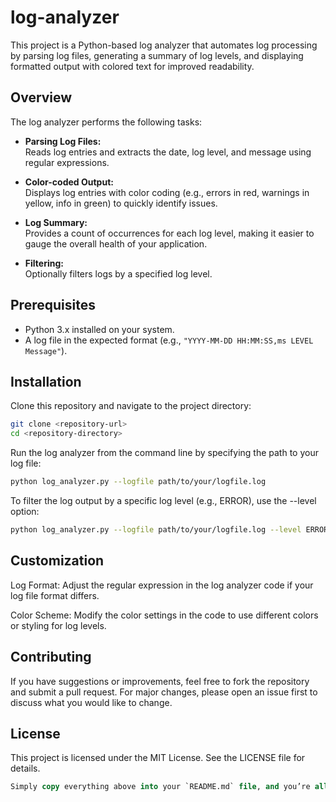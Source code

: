 # log-analyzer
This project is a Python-based log analyzer that automates log processing by parsing log files, generating a summary of log levels, and displaying formatted output with colored text for improved readability.

## Overview

The log analyzer performs the following tasks:

- **Parsing Log Files:**  
  Reads log entries and extracts the date, log level, and message using regular expressions.

- **Color-coded Output:**  
  Displays log entries with color coding (e.g., errors in red, warnings in yellow, info in green) to quickly identify issues.

- **Log Summary:**  
  Provides a count of occurrences for each log level, making it easier to gauge the overall health of your application.

- **Filtering:**  
  Optionally filters logs by a specified log level.

## Prerequisites

- Python 3.x installed on your system.
- A log file in the expected format (e.g., `"YYYY-MM-DD HH:MM:SS,ms LEVEL Message"`).

## Installation

Clone this repository and navigate to the project directory:

```bash
git clone <repository-url>
cd <repository-directory>
```
Run the log analyzer from the command line by specifying the path to your log file:

```bash
python log_analyzer.py --logfile path/to/your/logfile.log
```

To filter the log output by a specific log level (e.g., ERROR), use the --level option:
```bash
python log_analyzer.py --logfile path/to/your/logfile.log --level ERROR
```

## Customization

Log Format:
Adjust the regular expression in the log analyzer code if your log file format differs.

Color Scheme:
Modify the color settings in the code to use different colors or styling for log levels.

## Contributing

If you have suggestions or improvements, feel free to fork the repository and submit a pull request. For major changes, please open an issue first to discuss what you would like to change.

## License

This project is licensed under the MIT License. See the LICENSE file for details.
```sql
Simply copy everything above into your `README.md` file, and you’re all set!
